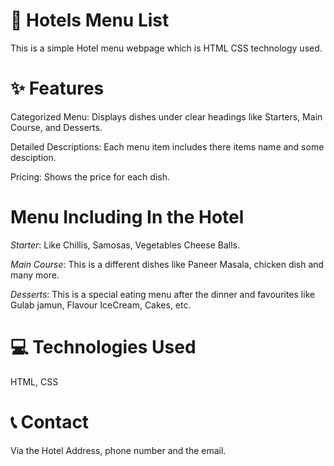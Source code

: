 # 🏨 Hotels Menu List
This is a simple Hotel menu webpage which is HTML CSS technology used.

# ✨ Features
Categorized Menu: Displays dishes under clear headings like Starters, Main Course, and Desserts.

Detailed Descriptions: Each menu item includes there items name and some desciption.

Pricing: Shows the price for each dish.

# Menu Including In the  Hotel
*Starter*: Like Chillis, Samosas, Vegetables Cheese Balls.

*Main Course*: This is a different dishes like Paneer Masala, chicken dish and many more.

*Desserts*: This is a special eating menu after the dinner and favourites like Gulab jamun, Flavour IceCream, Cakes, etc.

# 💻 Technologies Used
HTML, CSS

# 📞 Contact
Via the Hotel Address, phone number and the email.


